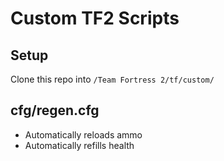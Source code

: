 Custom TF2 Scripts
==================


Setup
------

Clone this repo into `/Team Fortress 2/tf/custom/`


cfg/regen.cfg
---------
- Automatically reloads ammo
- Automatically refills health

